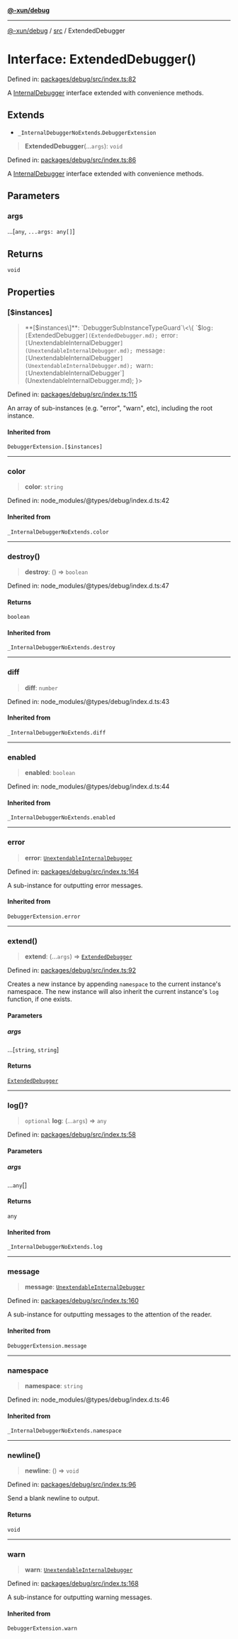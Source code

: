 [**@-xun/debug**](../../README.md)

***

[@-xun/debug](../../README.md) / [src](../README.md) / ExtendedDebugger

# Interface: ExtendedDebugger()

Defined in: [packages/debug/src/index.ts:82](https://github.com/Xunnamius/rejoinder/blob/6364d654a78668a6aba3808c40b450fcc2389353/packages/debug/src/index.ts#L82)

A [InternalDebugger](InternalDebugger.md) interface extended with convenience methods.

## Extends

- `_InternalDebuggerNoExtends`.`DebuggerExtension`

> **ExtendedDebugger**(...`args`): `void`

Defined in: [packages/debug/src/index.ts:86](https://github.com/Xunnamius/rejoinder/blob/6364d654a78668a6aba3808c40b450fcc2389353/packages/debug/src/index.ts#L86)

A [InternalDebugger](InternalDebugger.md) interface extended with convenience methods.

## Parameters

### args

...\[`any`, `...args: any[]`\]

## Returns

`void`

## Properties

### \[$instances\]

> **\[$instances\]**: `DebuggerSubInstanceTypeGuard`\<\{ `$log`: [`ExtendedDebugger`](ExtendedDebugger.md); `error`: [`UnextendableInternalDebugger`](UnextendableInternalDebugger.md); `message`: [`UnextendableInternalDebugger`](UnextendableInternalDebugger.md); `warn`: [`UnextendableInternalDebugger`](UnextendableInternalDebugger.md); \}\>

Defined in: [packages/debug/src/index.ts:115](https://github.com/Xunnamius/rejoinder/blob/6364d654a78668a6aba3808c40b450fcc2389353/packages/debug/src/index.ts#L115)

An array of sub-instances (e.g. "error", "warn", etc), including the root
instance.

#### Inherited from

`DebuggerExtension.[$instances]`

***

### color

> **color**: `string`

Defined in: node\_modules/@types/debug/index.d.ts:42

#### Inherited from

`_InternalDebuggerNoExtends.color`

***

### destroy()

> **destroy**: () => `boolean`

Defined in: node\_modules/@types/debug/index.d.ts:47

#### Returns

`boolean`

#### Inherited from

`_InternalDebuggerNoExtends.destroy`

***

### diff

> **diff**: `number`

Defined in: node\_modules/@types/debug/index.d.ts:43

#### Inherited from

`_InternalDebuggerNoExtends.diff`

***

### enabled

> **enabled**: `boolean`

Defined in: node\_modules/@types/debug/index.d.ts:44

#### Inherited from

`_InternalDebuggerNoExtends.enabled`

***

### error

> **error**: [`UnextendableInternalDebugger`](UnextendableInternalDebugger.md)

Defined in: [packages/debug/src/index.ts:164](https://github.com/Xunnamius/rejoinder/blob/6364d654a78668a6aba3808c40b450fcc2389353/packages/debug/src/index.ts#L164)

A sub-instance for outputting error messages.

#### Inherited from

`DebuggerExtension.error`

***

### extend()

> **extend**: (...`args`) => [`ExtendedDebugger`](ExtendedDebugger.md)

Defined in: [packages/debug/src/index.ts:92](https://github.com/Xunnamius/rejoinder/blob/6364d654a78668a6aba3808c40b450fcc2389353/packages/debug/src/index.ts#L92)

Creates a new instance by appending `namespace` to the current instance's
namespace. The new instance will also inherit the current instance's `log`
function, if one exists.

#### Parameters

##### args

...\[`string`, `string`\]

#### Returns

[`ExtendedDebugger`](ExtendedDebugger.md)

***

### log()?

> `optional` **log**: (...`args`) => `any`

Defined in: [packages/debug/src/index.ts:58](https://github.com/Xunnamius/rejoinder/blob/6364d654a78668a6aba3808c40b450fcc2389353/packages/debug/src/index.ts#L58)

#### Parameters

##### args

...`any`[]

#### Returns

`any`

#### Inherited from

`_InternalDebuggerNoExtends.log`

***

### message

> **message**: [`UnextendableInternalDebugger`](UnextendableInternalDebugger.md)

Defined in: [packages/debug/src/index.ts:160](https://github.com/Xunnamius/rejoinder/blob/6364d654a78668a6aba3808c40b450fcc2389353/packages/debug/src/index.ts#L160)

A sub-instance for outputting messages to the attention of the reader.

#### Inherited from

`DebuggerExtension.message`

***

### namespace

> **namespace**: `string`

Defined in: node\_modules/@types/debug/index.d.ts:46

#### Inherited from

`_InternalDebuggerNoExtends.namespace`

***

### newline()

> **newline**: () => `void`

Defined in: [packages/debug/src/index.ts:96](https://github.com/Xunnamius/rejoinder/blob/6364d654a78668a6aba3808c40b450fcc2389353/packages/debug/src/index.ts#L96)

Send a blank newline to output.

#### Returns

`void`

***

### warn

> **warn**: [`UnextendableInternalDebugger`](UnextendableInternalDebugger.md)

Defined in: [packages/debug/src/index.ts:168](https://github.com/Xunnamius/rejoinder/blob/6364d654a78668a6aba3808c40b450fcc2389353/packages/debug/src/index.ts#L168)

A sub-instance for outputting warning messages.

#### Inherited from

`DebuggerExtension.warn`
